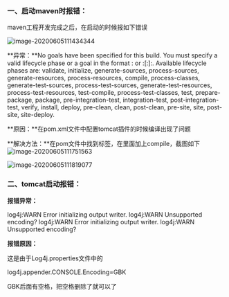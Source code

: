 ### 一、启动maven时报错：

maven工程开发完成之后，在启动的时候报如下错误

![image-20200605111434344](C:\Users\梁修虎\AppData\Roaming\Typora\typora-user-images\image-20200605111434344.png)

**异常：**No goals have been specified for this build. You must specify a valid lifecycle phase or a goal in the format <plugin-prefix>:<goal> or <plugin-group-id>:<plugin-artifact-id>[:<plugin-version>]:<goal>. Available lifecycle phases are: validate, initialize, generate-sources, process-sources, generate-resources, process-resources, compile, process-classes, generate-test-sources, process-test-sources, generate-test-resources, process-test-resources, test-compile, process-test-classes, test, prepare-package, package, pre-integration-test, integration-test, post-integration-test, verify, install, deploy, pre-clean, clean, post-clean, pre-site, site, post-site, site-deploy.

**原因：**在pom.xml文件中配置tomcat插件的时候编译出现了问题

**解决方法：**在pom文件中找到<build>标签，在里面加上<defaultGoal>compile</defaultGoal>，截图如下![image-20200605111751563](C:\Users\梁修虎\AppData\Roaming\Typora\typora-user-images\image-20200605111751563.png)

![image-20200605111819077](C:\Users\梁修虎\AppData\Roaming\Typora\typora-user-images\image-20200605111819077.png)





### 二、tomcat启动报错：

**报错异常：**

log4j:WARN Error initializing output writer.
log4j:WARN Unsupported encoding?
log4j:WARN Error initializing output writer.
log4j:WARN Unsupported encoding?

**报错原因：**

这是由于Log4j.properties文件中的

log4j.appender.CONSOLE.Encoding=GBK

GBK后面有空格，把空格删除了就可以了
